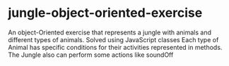 # jungle-object-oriented-exercise
An object-Oriented exercise that represents a jungle with animals and different types of animals. Solved using JavaScript classes
Each type of Animal has specific conditions for their activities represented in methods. 
The Jungle also can perform some actions like soundOff
